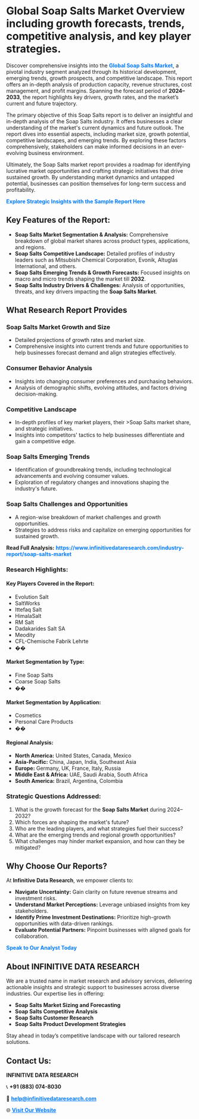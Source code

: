 <h1>Global Soap Salts Market Overview including growth forecasts, trends, competitive analysis, and key player strategies.</h1>
<p>
Discover comprehensive insights into the 
<a href="https://www.infinitivedataresearch.com/industry-report/soap-salts-market" rel="dofollow" style="color: #007BFF; text-decoration: none;"><strong>Global Soap Salts Market</strong></a>, a pivotal industry segment analyzed through its historical development, emerging trends, growth prospects, and competitive landscape. This report offers an in-depth analysis of production capacity, revenue structures, cost management, and profit margins. Spanning the forecast period of <strong>2024–2033</strong>, the report highlights key drivers, growth rates, and the market’s current and future trajectory.
</p>
<p>
The primary objective of this Soap Salts report is to deliver an insightful and in-depth analysis of the Soap Salts industry. It offers businesses a clear understanding of the market's current dynamics and future outlook. The report dives into essential aspects, including market size, growth potential, competitive landscapes, and emerging trends. By exploring these factors comprehensively, stakeholders can make informed decisions in an ever-evolving business environment.
</p>
<p>
Ultimately, the Soap Salts market report provides a roadmap for identifying lucrative market opportunities and crafting strategic initiatives that drive sustained growth. By understanding market dynamics and untapped potential, businesses can position themselves for long-term success and profitability.
</p>
<p>
<a href="https://www.infinitivedataresearch.com/request-sample/reportId=107901" style="color: #007BFF; text-decoration: none;"><strong>Explore Strategic Insights with the Sample Report Here</strong></a>
</p>

<h2>Key Features of the Report:</h2>
<ul>
<li><strong>Soap Salts Market Segmentation & Analysis:</strong> Comprehensive breakdown of global market shares across product types, applications, and regions.</li>
<li><strong>Soap Salts Competitive Landscape:</strong> Detailed profiles of industry leaders such as Mitsubishi Chemical Corporation, Evonik, Altuglas International, and others.</li>
<li><strong>Soap Salts Emerging Trends & Growth Forecasts:</strong> Focused insights on macro and micro trends shaping the market till <strong>2032</strong>.</li>
<li><strong>Soap Salts Industry Drivers & Challenges:</strong> Analysis of opportunities, threats, and key drivers impacting the <strong>Soap Salts Market</strong>.</li>
</ul>

<h2>What Research Report Provides</h2>
<h3>Soap Salts Market Growth and Size</h3>
<ul>
<li>Detailed projections of growth rates and market size.</li>
<li>Comprehensive insights into current trends and future opportunities to help businesses forecast demand and align strategies effectively.</li>
</ul>

<h3>Consumer Behavior Analysis</h3>
<ul>
<li>Insights into changing consumer preferences and purchasing behaviors.</li>
<li>Analysis of demographic shifts, evolving attitudes, and factors driving decision-making.</li>
</ul>

<h3>Competitive Landscape</h3>
<ul>
<li>In-depth profiles of key market players, their >Soap Salts market share, and strategic initiatives.</li>
<li>Insights into competitors' tactics to help businesses differentiate and gain a competitive edge.</li>
</ul>

<h3>Soap Salts Emerging Trends</h3>
<ul>
<li>Identification of groundbreaking trends, including technological advancements and evolving consumer values.</li>
<li>Exploration of regulatory changes and innovations shaping the industry's future.</li>
</ul>

<h3>Soap Salts Challenges and Opportunities</h3>
<ul>
<li>A region-wise breakdown of market challenges and growth opportunities.</li>
<li>Strategies to address risks and capitalize on emerging opportunities for sustained growth.</li>
</ul>
<p><strong>Read Full Analysis:</strong> <a href="https://www.infinitivedataresearch.com/industry-report/soap-salts-market" rel="dofollow" style="color: #007BFF; text-decoration: none;"><strong>https://www.infinitivedataresearch.com/industry-report/soap-salts-market</strong></a></p>
<h3>Research Highlights:</h3>
<h4>Key Players Covered in the Report:</h4>
<ul><li>Evolution Salt</li><li>SaltWorks</li><li>Ittefaq Salt</li><li>HimalaSalt</li><li>RM Salt</li><li>Dadakarides Salt SA</li><li>Meodity</li><li>CFL-Chemische Fabrik Lehrte</li><li>��</li></ul>
<h4>Market Segmentation by Type:</h4>
<ul><li>Fine Soap Salts</li><li>Coarse Soap Salts</li><li>��</li></ul>
<h4>Market Segmentation by Application:</h4>
<ul><li>Cosmetics</li><li>Personal Care Products</li><li>��</li></ul>

<h4>Regional Analysis:</h4>
<ul>
<li><strong>North America:</strong> United States, Canada, Mexico</li>
<li><strong>Asia-Pacific:</strong> China, Japan, India, Southeast Asia</li>
<li><strong>Europe:</strong> Germany, UK, France, Italy, Russia</li>
<li><strong>Middle East & Africa:</strong> UAE, Saudi Arabia, South Africa</li>
<li><strong>South America:</strong> Brazil, Argentina, Colombia</li>
</ul>

<h3>Strategic Questions Addressed:</h3>
<ol>
<li>What is the growth forecast for the <strong>Soap Salts Market</strong> during 2024–2032?</li>
<li>Which forces are shaping the market's future?</li>
<li>Who are the leading players, and what strategies fuel their success?</li>
<li>What are the emerging trends and regional growth opportunities?</li>
<li>What challenges may hinder market expansion, and how can they be mitigated?</li>
</ol>

<h2>Why Choose Our Reports?</h2>
<p>At <strong>Infinitive Data Research</strong>, we empower clients to:</p>
<ul>
<li><strong>Navigate Uncertainty:</strong> Gain clarity on future revenue streams and investment risks.</li>
<li><strong>Understand Market Perceptions:</strong> Leverage unbiased insights from key stakeholders.</li>
<li><strong>Identify Prime Investment Destinations:</strong> Prioritize high-growth opportunities with data-driven rankings.</li>
<li><strong>Evaluate Potential Partners:</strong> Pinpoint businesses with aligned goals for collaboration.</li>
</ul>
<p><a href="https://www.infinitivedataresearch.com/industry-report/soap-salts-market" rel="dofollow" style="color: #007BFF; text-decoration: none;"><strong>Speak to Our Analyst Today</strong></a></p>

<h2>About INFINITIVE DATA RESEARCH</h2>
<p>We are a trusted name in market research and advisory services, delivering actionable insights and strategic support to businesses across diverse industries. Our expertise lies in offering:</p>
<ul>
<li><strong>Soap Salts Market Sizing and Forecasting</strong></li>
<li><strong>Soap Salts Competitive Analysis</strong></li>
<li><strong>Soap Salts Customer Research</strong></li>
<li><strong>Soap Salts Product Development Strategies</strong></li>
</ul>
<p>Stay ahead in today’s competitive landscape with our tailored research solutions.</p>

<h2>Contact Us:</h2>
<p><strong>INFINITIVE DATA RESEARCH</strong></p>
<p>📞 <strong>+91 (883) 074-8030</strong></p>
<p>📧 <strong><a href="mailto:help@infinitivedataresearch.com" style="color: #007BFF;">help@infinitivedataresearch.com</a></strong></p>
<p>🌐 <strong><a href="https://www.infinitivedataresearch.com" rel="dofollow" style="color: #007BFF;">Visit Our Website</a></strong></p>